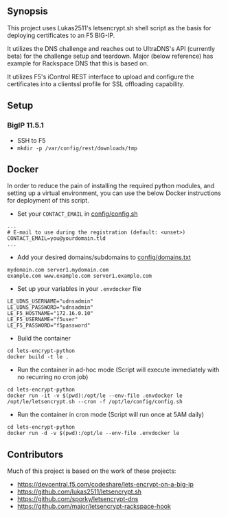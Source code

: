 ## Synopsis

This project uses Lukas2511's letsencrypt.sh shell script as the basis for deploying certificates to an F5 BIG-IP.

It utilizes the DNS challenge and reaches out to UltraDNS's API (currently beta) for the challenge setup and teardown. Major (below reference) has example for Rackspace DNS that this is based on.

It utilizes F5's iControl REST interface to upload and configure the certificates into a clientssl profile for SSL offloading capability.

## Setup
### BigIP 11.5.1
- SSH to F5
- `mkdir -p /var/config/rest/downloads/tmp`  

## Docker
In order to reduce the pain of installing the required python modules, and setting up a virtual environment, you can use the below Docker instructions for deployment of this script.

- Set your `CONTACT_EMAIL` in [config/config.sh](./config/config.sh)
```
...
# E-mail to use during the registration (default: <unset>)
CONTACT_EMAIL=you@yourdomain.tld
...
```

- Add your desired domains/subdomains to [config/domains.txt](./config/domains.txt)
```
mydomain.com server1.mydomain.com
example.com www.example.com server1.example.com
```

- Set up your variables in your `.envdocker` file
```
LE_UDNS_USERNAME="udnsadmin"
LE_UDNS_PASSWORD="udnsadmin"
LE_F5_HOSTNAME="172.16.0.10"
LE_F5_USERNAME="f5user"
LE_F5_PASSWORD="f5password"
```

- Build the container 
```
cd lets-encrypt-python
docker build -t le .
```

- Run the container in ad-hoc mode (Script will execute immediately with no recurring no cron job)
```
cd lets-encrypt-python
docker run -it -v $(pwd):/opt/le --env-file .envdocker le /opt/le/letsencrypt.sh --cron -f /opt/le/config/config.sh 
```

- Run the container in cron mode (Script will run once at 5AM daily)
```
cd lets-encrypt-python
docker run -d -v $(pwd):/opt/le --env-file .envdocker le
```

## Contributors

Much of this project is based on the work of these projects:

* https://devcentral.f5.com/codeshare/lets-encrypt-on-a-big-ip
* https://github.com/lukas2511/letsencrypt.sh
* https://github.com/sporky/letsencrypt-dns
* https://github.com/major/letsencrypt-rackspace-hook